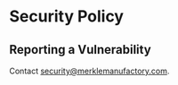 # Security Policy

## Reporting a Vulnerability

Contact [security@merklemanufactory.com](mailto:security@merklemanufactory.com).
